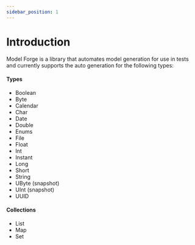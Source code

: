 ```yaml
---
sidebar_position: 1
---
```


# Introduction

Model Forge is a library that automates model generation for use in tests and currently
supports the auto generation for the following types:

#### Types

* Boolean
* Byte
* Calendar
* Char
* Date
* Double
* Enums
* File
* Float
* Int
* Instant
* Long
* Short
* String
* UByte (snapshot)
* UInt (snapshot)
* UUID

#### Collections

* List
* Map
* Set
